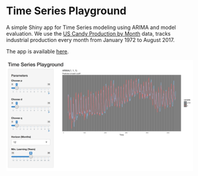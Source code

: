 # Time Series Playground

A simple Shiny app for Time Series modeling using ARIMA and model evaluation.
We use the [US Candy Production by Month](https://www.kaggle.com/rtatman/us-candy-production-by-month) data, tracks industrial production every month from January 1972 to August 2017.

The app is available [here](https://avivnav.shinyapps.io/tsplayground/).

![](Data/TSPlayground.png?raw=true)